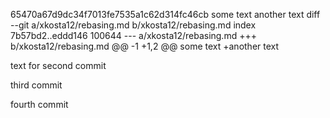65470a67d9dc34f7013fe7535a1c62d314fc46cb
some text
another text
diff --git a/xkosta12/rebasing.md b/xkosta12/rebasing.md
index 7b57bd2..eddd146 100644
--- a/xkosta12/rebasing.md
+++ b/xkosta12/rebasing.md
@@ -1 +1,2 @@
 some text
+another text


text for second commit

third commit

fourth commit
